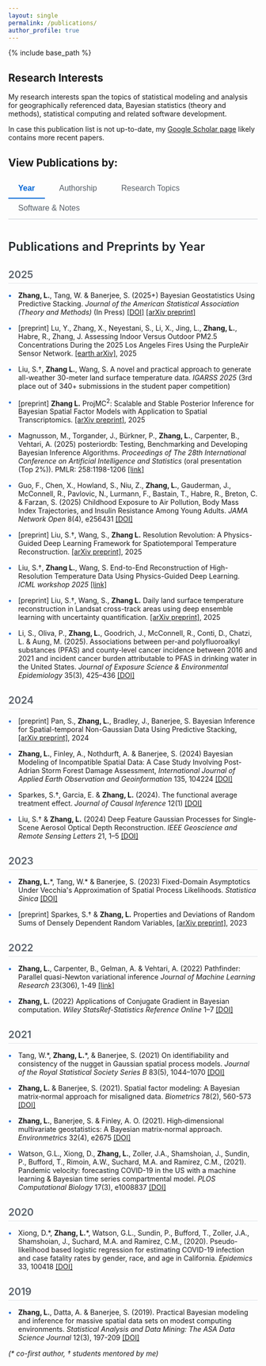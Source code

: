 ```yaml
---
layout: single
permalink: /publications/
author_profile: true
---
```


{% include base_path %}

## Research Interests

My research interests span the topics of statistical modeling and analysis for geographically referenced data, Bayesian statistics (theory and methods), statistical computing and related software development.

In case this publication list is not up-to-date, my [Google Scholar page](https://scholar.google.com/citations?user=qjMckh0AAAAJ&hl=en&authuser=1) likely contains more recent papers.

## View Publications by:

<div class="publication-tabs">
  <button class="tab-button active" onclick="showTab('selected')">Year</button>
  <button class="tab-button" onclick="showTab('authorship')">Authorship</button>
  <button class="tab-button" onclick="showTab('topics')">Research Topics</button>
  <button class="tab-button" onclick="showTab('software')">Software & Notes</button>
</div>

<div id="selected" class="tab-content active">
  <h3>Publications and Preprints by Year</h3>
  
  <h4>2025</h4>
  <ul>
    <li><strong>Zhang, L.</strong>, Tang, W. & Banerjee, S. (2025+) Bayesian Geostatistics Using Predictive Stacking. <em>Journal of the American Statistical Association (Theory and Methods)</em> (In Press) <a href="https://doi.org/10.1080/01621459.2025.2566449">[DOI]</a> <a href="https://arxiv.org/abs/2304.12414">[arXiv preprint]</a></li>
    <li>[preprint] Lu, Y., Zhang, X., Neyestani, S., Li, X., Jing, L., <strong>Zhang, L.</strong>, Habre, R., Zhang, J. Assessing Indoor Versus Outdoor PM2.5 Concentrations During the 2025 Los Angeles Fires Using the PurpleAir Sensor Network. <a href="https://eartharxiv.org/repository/view/9692/">[earth arXiv]</a>, 2025</li>
    <li>Liu, S.†, <strong>Zhang L.</strong>, Wang, S. A novel and practical approach to generate all-weather 30-meter land surface temperature data. <em>IGARSS 2025</em> (3rd place out of 340+ submissions in the student paper competition)</li>
    <li>[preprint] <strong>Zhang L.</strong> ProjMC<sup>2</sup>: Scalable and Stable Posterior Inference for Bayesian Spatial Factor Models with Application to Spatial Transcriptomics. <a href="https://arxiv.org/abs/2506.01098">[arXiv preprint]</a>, 2025</li>
    <li>Magnusson, M., Torgander, J., Bürkner, P., <strong>Zhang, L.</strong>, Carpenter, B., Vehtari, A. (2025) posteriordb: Testing, Benchmarking and Developing Bayesian Inference Algorithms. <em>Proceedings of The 28th International Conference on Artificial Intelligence and Statistics</em> (oral presentation (Top 2%)). PMLR: 258:1198-1206 <a href="https://proceedings.mlr.press/v258/magnusson25a.html">[link]</a></li>
    <li>Guo, F., Chen, X., Howland, S., Niu, Z., <strong>Zhang, L.</strong>, Gauderman, J., McConnell, R., Pavlovic, N., Lurmann, F., Bastain, T., Habre, R., Breton, C. & Farzan, S. (2025) Childhood Exposure to Air Pollution, Body Mass Index Trajectories, and Insulin Resistance Among Young Adults. <em>JAMA Network Open</em> 8(4), e256431 <a href="https://doi.org/10.1001/jamanetworkopen.2025.6431">[DOI]</a></li>
    <li>[preprint] Liu, S.†, Wang, S., <strong>Zhang L.</strong> Resolution Revolution: A Physics-Guided Deep Learning Framework for Spatiotemporal Temperature Reconstruction. <a href="https://arxiv.org/pdf/2507.09872v1">[arXiv preprint]</a>, 2025</li>
    <li>Liu, S.†, <strong>Zhang L.</strong>, Wang, S. End-to-End Reconstruction of High-Resolution Temperature Data Using Physics-Guided Deep Learning. <em>ICML workshop 2025</em> <a href="https://openreview.net/forum?id=zMIlyzDf3p">[link]</a></li>
    <li>[preprint] Liu, S.†, Wang, S., <strong>Zhang L.</strong> Daily land surface temperature reconstruction in Landsat cross-track areas using deep ensemble learning with uncertainty quantification. <a href="https://arxiv.org/abs/2502.14433">[arXiv preprint]</a>, 2025</li>
    <li>Li, S., Oliva, P., <strong>Zhang, L.</strong>, Goodrich, J., McConnell, R., Conti, D., Chatzi, L. & Aung, M. (2025). Associations between per-and polyfluoroalkyl substances (PFAS) and county-level cancer incidence between 2016 and 2021 and incident cancer burden attributable to PFAS in drinking water in the United States. <em>Journal of Exposure Science & Environmental Epidemiology</em> 35(3), 425–436 <a href="https://doi.org/10.1038/s41370-024-00742-2">[DOI]</a></li>
  </ul>

  <h4>2024</h4>
  <ul>
    <li>[preprint] Pan, S., <strong>Zhang, L.</strong>, Bradley, J., Banerjee, S. Bayesian Inference for Spatial-temporal Non-Gaussian Data Using Predictive Stacking, <a href="https://arxiv.org/abs/2406.04655">[arXiv preprint]</a>, 2024</li>
    <li><strong>Zhang, L.</strong>, Finley, A., Nothdurft, A. & Banerjee, S. (2024) Bayesian Modeling of Incompatible Spatial Data: A Case Study Involving Post-Adrian Storm Forest Damage Assessment, <em>International Journal of Applied Earth Observation and Geoinformation</em> 135, 104224 <a href="https://doi.org/10.1016/j.jag.2024.104224">[DOI]</a></li>
    <li>Sparkes, S.†, Garcia, E. & <strong>Zhang, L.</strong> (2024). The functional average treatment effect. <em>Journal of Causal Inference</em> 12(1) <a href="https://doi.org/10.1515/jci-2023-0076">[DOI]</a></li>
    <li>Liu, S.† & <strong>Zhang, L.</strong> (2024) Deep Feature Gaussian Processes for Single-Scene Aerosol Optical Depth Reconstruction. <em>IEEE Geoscience and Remote Sensing Letters</em> 21, 1–5 <a href="https://doi.org/10.1109/lgrs.2024.3398689">[DOI]</a></li>
  </ul>

  <h4>2023</h4>
  <ul>
    <li><strong>Zhang, L.</strong>*, Tang, W.* & Banerjee, S. (2023) Fixed-Domain Asymptotics Under Vecchia's Approximation of Spatial Process Likelihoods. <em>Statistica Sinica</em> <a href="https://doi.org/10.5705/ss.202021.0428">[DOI]</a></li>
    <li>[preprint] Sparkes, S.† & <strong>Zhang, L.</strong> Properties and Deviations of Random Sums of Densely Dependent Random Variables, <a href="https://arxiv.org/abs/2310.11554">[arXiv preprint]</a>, 2023</li>
  </ul>

  <h4>2022</h4>
  <ul>
    <li><strong>Zhang, L.</strong>, Carpenter, B., Gelman, A. & Vehtari, A. (2022) Pathfinder: Parallel quasi-Newton variational inference <em>Journal of Machine Learning Research</em> 23(306), 1-49 <a href="https://www.jmlr.org/papers/volume23/21-0889/21-0889.pdf">[link]</a></li>
    <li><strong>Zhang, L.</strong> (2022) Applications of Conjugate Gradient in Bayesian computation. <em>Wiley StatsRef-Statistics Reference Online</em> 1–7 <a href="https://doi.org/10.1002/9781118445112.stat08411">[DOI]</a></li>
  </ul>

  <h4>2021</h4>
  <ul>
    <li>Tang, W.*, <strong>Zhang, L.</strong>*, & Banerjee, S. (2021) On identifiability and consistency of the nugget in Gaussian spatial process models. <em>Journal of the Royal Statistical Society Series B</em> 83(5), 1044–1070 <a href="https://doi.org/10.1111/rssb.12472">[DOI]</a></li>
    <li><strong>Zhang, L.</strong> & Banerjee, S. (2021). Spatial factor modeling: A Bayesian matrix‐normal approach for misaligned data. <em>Biometrics</em> 78(2), 560-573 <a href="https://doi.org/10.1111/biom.13452">[DOI]</a></li>
    <li><strong>Zhang, L.</strong>, Banerjee, S. & Finley, A. O. (2021). High‐dimensional multivariate geostatistics: A Bayesian matrix‐normal approach. <em>Environmetrics</em> 32(4), e2675 <a href="https://doi.org/10.1002/env.2675">[DOI]</a></li>
    <li>Watson, G.L., Xiong, D., <strong>Zhang, L.</strong>, Zoller, J.A., Shamshoian, J., Sundin, P., Bufford, T., Rimoin, A.W., Suchard, M.A. and Ramirez, C.M., (2021). Pandemic velocity: forecasting COVID-19 in the US with a machine learning & Bayesian time series compartmental model. <em>PLOS Computational Biology</em> 17(3), e1008837 <a href="https://doi.org/10.1371/journal.pcbi.1008837">[DOI]</a></li>
  </ul>

  <h4>2020</h4>
  <ul>
    <li>Xiong, D.*, <strong>Zhang, L.</strong>*, Watson, G.L., Sundin, P., Bufford, T., Zoller, J.A., Shamshoian, J., Suchard, M.A. and Ramirez, C.M., (2020). Pseudo-likelihood based logistic regression for estimating COVID-19 infection and case fatality rates by gender, race, and age in California. <em>Epidemics</em> 33, 100418 <a href="https://doi.org/10.1016/j.epidem.2020.100418">[DOI]</a></li>
  </ul>

  <h4>2019</h4>
  <ul>
    <li><strong>Zhang, L.</strong>, Datta, A. & Banerjee, S. (2019). Practical Bayesian modeling and inference for massive spatial data sets on modest computing environments. <em>Statistical Analysis and Data Mining: The ASA Data Science Journal</em> 12(3), 197-209 <a href="https://doi.org/10.1002/sam.11413">[DOI]</a></li>
  </ul>

  <p><em>(* co-first author, † students mentored by me)</em></p>
</div>

<div id="topics" class="tab-content">
  <h3>Research Topics</h3>
  
  <h4>Methodology Development</h4>
  
  <h5>Scalable Spatial/Spatiotemporal Data Modeling</h5>
  <ul>
    <li><strong>Zhang, L.</strong>, Tang, W. & Banerjee, S. (2025+) Bayesian Geostatistics Using Predictive Stacking. <em>Journal of the American Statistical Association (Theory and Methods)</em> (In Press) <a href="https://doi.org/10.1080/01621459.2025.2566449">[DOI]</a> <a href="https://arxiv.org/abs/2304.12414">[arXiv preprint]</a></li>
    <li>[preprint] <strong>Zhang L.</strong> ProjMC<sup>2</sup>: Scalable and Stable Posterior Inference for Bayesian Spatial Factor Models with Application to Spatial Transcriptomics. <a href="https://arxiv.org/abs/2506.01098">[arXiv preprint]</a>, 2025</li>
    <li><strong>Zhang, L.</strong>, Finley, A., Nothdurft, A. & Banerjee, S. (2024) Bayesian Modeling of Incompatible Spatial Data: A Case Study Involving Post-Adrian Storm Forest Damage Assessment, <em>International Journal of Applied Earth Observation and Geoinformation</em> 135, 104224 <a href="https://doi.org/10.1016/j.jag.2024.104224">[DOI]</a></li>
    <li>[preprint] Pan, S., <strong>Zhang, L.</strong>, Bradley, J., Banerjee, S. Bayesian Inference for Spatial-temporal Non-Gaussian Data Using Predictive Stacking, <a href="https://arxiv.org/abs/2406.04655">[arXiv preprint]</a>, 2024</li>
    <li><strong>Zhang, L.</strong>*, Tang, W.* & Banerjee, S. (2023) Fixed-Domain Asymptotics Under Vecchia's Approximation of Spatial Process Likelihoods. <em>Statistica Sinica</em> <a href="https://doi.org/10.5705/ss.202021.0428">[DOI]</a></li>
    <li>Tang, W.*, <strong>Zhang, L.</strong>*, & Banerjee, S. (2021) On identifiability and consistency of the nugget in Gaussian spatial process models. <em>Journal of the Royal Statistical Society Series B</em> 83(5), 1044–1070 <a href="https://doi.org/10.1111/rssb.12472">[DOI]</a></li>
    <li><strong>Zhang, L.</strong> & Banerjee, S. (2021). Spatial factor modeling: A Bayesian matrix‐normal approach for misaligned data. <em>Biometrics</em> 78(2), 560-573 <a href="https://doi.org/10.1111/biom.13452">[DOI]</a></li>
    <li><strong>Zhang, L.</strong>, Banerjee, S. & Finley, A. O. (2021). High‐dimensional multivariate geostatistics: A Bayesian matrix‐normal approach. <em>Environmetrics</em> 32(4), e2675 <a href="https://doi.org/10.1002/env.2675">[DOI]</a></li>
    <li><strong>Zhang, L.</strong>, Datta, A. & Banerjee, S. (2019). Practical Bayesian modeling and inference for massive spatial data sets on modest computing environments. <em>Statistical Analysis and Data Mining: The ASA Data Science Journal</em> 12(3), 197-209 <a href="https://doi.org/10.1002/sam.11413">[DOI]</a></li>
  </ul>

  <h5>Bayesian Methodology</h5>
  <ul>
    <li>Magnusson, M., Torgander, J., Bürkner, P., <strong>Zhang, L.</strong>, Carpenter, B., Vehtari, A. (2025) posteriordb: Testing, Benchmarking and Developing Bayesian Inference Algorithms. <em>Proceedings of The 28th International Conference on Artificial Intelligence and Statistics</em> (oral presentation (Top 2%)). PMLR: 258:1198-1206 <a href="https://proceedings.mlr.press/v258/magnusson25a.html">[link]</a></li>
    <li><strong>Zhang, L.</strong>, Carpenter, B., Gelman, A. & Vehtari, A. (2022) Pathfinder: Parallel quasi-Newton variational inference <em>Journal of Machine Learning Research</em> 23(306), 1-49 <a href="https://www.jmlr.org/papers/volume23/21-0889/21-0889.pdf">[link]</a></li>
    <li><strong>Zhang, L.</strong> (2022) Applications of Conjugate Gradient in Bayesian computation. <em>Wiley StatsRef-Statistics Reference Online</em> 1–7 <a href="https://doi.org/10.1002/9781118445112.stat08411">[DOI]</a></li>
  </ul>

  <h5>Others</h5>
  <ul>
    <li>Sparkes, S.†, Garcia, E. & <strong>Zhang, L.</strong> (2024). The functional average treatment effect. <em>Journal of Causal Inference</em> 12(1) <a href="https://doi.org/10.1515/jci-2023-0076">[DOI]</a></li>
    <li>[preprint] Sparkes, S.† & <strong>Zhang, L.</strong> Properties and Deviations of Random Sums of Densely Dependent Random Variables, <a href="https://arxiv.org/abs/2310.11554">[arXiv preprint]</a>, 2023</li>
  </ul>

  <h4>Applications</h4>
  
  <h5>Environmental Health</h5>
  <ul>
    <li>Guo, F., Chen, X., Howland, S., Niu, Z., <strong>Zhang, L.</strong>, Gauderman, J., McConnell, R., Pavlovic, N., Lurmann, F., Bastain, T., Habre, R., Breton, C. & Farzan, S. (2025) Childhood Exposure to Air Pollution, Body Mass Index Trajectories, and Insulin Resistance Among Young Adults. <em>JAMA Network Open</em> <a href="https://jamanetwork.com/journals/jamanetworkopen/fullarticle/2833125">[link]</a></li>
    <li>Li, S., Oliva, P., <strong>Zhang, L.</strong>, Goodrich, J., McConnell, R., Conti, D., Chatzi, L. & Aung, M. (2025). Associations between per-and polyfluoroalkyl substances (PFAS) and county-level cancer incidence between 2016 and 2021 and incident cancer burden attributable to PFAS in drinking water in the United States. <em>Journal of Exposure Science & Environmental Epidemiology</em> 35(3), 425–436 <a href="https://doi.org/10.1038/s41370-024-00742-2">[DOI]</a></li>
    <li>[preprint] Lu, Y., Zhang, X., Neyestani, S., Li, X., Jing, L., <strong>Zhang, L.</strong>, Habre, R., Zhang, J. Assessing Indoor Versus Outdoor PM2.5 Concentrations During the 2025 Los Angeles Fires Using the PurpleAir Sensor Network. <a href="https://eartharxiv.org/repository/view/9692/">[earth arXiv]</a>, 2025</li>
    <li>Watson, G.L., Xiong, D., <strong>Zhang, L.</strong>, Zoller, J.A., Shamshoian, J., Sundin, P., Bufford, T., Rimoin, A.W., Suchard, M.A. and Ramirez, C.M., (2021). Pandemic velocity: forecasting COVID-19 in the US with a machine learning & Bayesian time series compartmental model. <em>PLOS Computational Biology</em> 17(3), e1008837 <a href="https://doi.org/10.1371/journal.pcbi.1008837">[DOI]</a></li>
    <li>Xiong, D.*, <strong>Zhang, L.</strong>*, Watson, G.L., Sundin, P., Bufford, T., Zoller, J.A., Shamshoian, J., Suchard, M.A. and Ramirez, C.M., (2020). Pseudo-likelihood based logistic regression for estimating COVID-19 infection and case fatality rates by gender, race, and age in California. <em>Epidemics</em> 33, 100418 <a href="https://doi.org/10.1016/j.epidem.2020.100418">[DOI]</a></li>
  </ul>

  <h5>Remote Sensing</h5>
  <ul>
    <li>Liu, S.†, <strong>Zhang L.</strong>, Wang, S. A novel and practical approach to generate all-weather 30-meter land surface temperature data. <em>IGARSS 2025</em> (3rd place out of 340+ submissions in the student paper competition)</li>
    <li>Liu, S.†, <strong>Zhang L.</strong>, Wang, S. End-to-End Reconstruction of High-Resolution Temperature Data Using Physics-Guided Deep Learning. <em>ICML workshop 2025</em> <a href="https://openreview.net/forum?id=zMIlyzDf3p">[link]</a></li>
    <li>[preprint] Liu, S.†, Wang, S., <strong>Zhang L.</strong> Resolution Revolution: A Physics-Guided Deep Learning Framework for Spatiotemporal Temperature Reconstruction. <a href="https://arxiv.org/pdf/2507.09872v1">[arXiv preprint]</a>, 2025</li>
    <li>[preprint] Liu, S.†, Wang, S., <strong>Zhang L.</strong> Daily land surface temperature reconstruction in Landsat cross-track areas using deep ensemble learning with uncertainty quantification. <a href="https://arxiv.org/abs/2502.14433">[arXiv preprint]</a>, 2025</li>
    <li>Liu, S.† & <strong>Zhang, L.</strong> (2024) Deep Feature Gaussian Processes for Single-Scene Aerosol Optical Depth Reconstruction. <em>IEEE Geoscience and Remote Sensing Letters</em> 21, 1–5 <a href="https://doi.org/10.1109/lgrs.2024.3398689">[DOI]</a></li>
  </ul>

  <p><em>(* co-first author, † students mentored by me)</em></p>
</div>

<div id="software" class="tab-content">
  <h3>Software & Notes</h3>
  
  <h4>Software Packages</h4>
  <ul>
    <li><a href="https://github.com/JaLAJni/JaLAJni">JALAJni</a> - A JAVA package providing a java interface for lapack and blas library</li>
    <li><a href="https://github.com/JAMAJni/JAMAJniLite">JAMAJniLite</a> - A JAVA package providing a java interface for lapack and blas libraries and using the classes defined by JAMA Package</li>
    <li><a href="https://github.com/LuZhangstat/phase1PRMD">phase1PRMD</a> - Implements Bayesian phase I repeated measurement design that accounts for multidimensional toxicity endpoints and longitudinal efficacy measure from multiple treatment cycles and allows individualized dose modification</li>
  </ul>

  <h4>Notes and Case Studies</h4>
  <ul>
    <li>Stan case study of Nearest neighbor Gaussian process (NNGP) based models <a href="http://mc-stan.org/users/documentation/case-studies/nngp.html">[link]</a></li>
    <li>A Note on using Kullback-Leibler Divergence to compare the performance of some Nearest Neighbor Gaussian Process (NNGP) based models <a href="http://LuZhangstat.github.io/files/KL-D_com.html">[link]</a> <span class="note">(HTML)</span></li>
  </ul>
</div>

<div id="authorship" class="tab-content">
  <h3>Publications and Preprints by Authorship</h3>
  
  <h4>First or Joint First Author</h4>
  <ul>
   <li><strong>Zhang, L.</strong>, Tang, W. & Banerjee, S. (2025+) Bayesian Geostatistics Using Predictive Stacking. <em>Journal of the American Statistical Association (Theory and Methods)</em> (In Press) <a href="https://doi.org/10.1080/01621459.2025.2566449">[DOI]</a> <a href="https://arxiv.org/abs/2304.12414">[arXiv preprint]</a></li>
    <li>[preprint] <strong>Zhang L.</strong> ProjMC<sup>2</sup>: Scalable and Stable Posterior Inference for Bayesian Spatial Factor Models with Application to Spatial Transcriptomics. <a href="https://arxiv.org/abs/2506.01098">[arXiv preprint]</a>, 2025</li>
    <li><strong>Zhang, L.</strong>, Finley, A., Nothdurft, A. & Banerjee, S. (2024) Bayesian Modeling of Incompatible Spatial Data: A Case Study Involving Post-Adrian Storm Forest Damage Assessment, <em>International Journal of Applied Earth Observation and Geoinformation</em> 135, 104224 <a href="https://doi.org/10.1016/j.jag.2024.104224">[DOI]</a></li>
    <li><strong>Zhang, L.</strong>*, Tang, W.* & Banerjee, S. (2023) Fixed-Domain Asymptotics Under Vecchia's Approximation of Spatial Process Likelihoods. <em>Statistica Sinica</em> <a href="https://doi.org/10.5705/ss.202021.0428">[DOI]</a></li>
    <li><strong>Zhang, L.</strong>, Carpenter, B., Gelman, A. & Vehtari, A. (2022) Pathfinder: Parallel quasi-Newton variational inference <em>Journal of Machine Learning Research</em> 23(306), 1-49 <a href="https://www.jmlr.org/papers/volume23/21-0889/21-0889.pdf">[link]</a></li>
    <li><strong>Zhang, L.</strong> (2022) Applications of Conjugate Gradient in Bayesian computation. <em>Wiley StatsRef-Statistics Reference Online</em> 1–7 <a href="https://doi.org/10.1002/9781118445112.stat08411">[DOI]</a></li>
    <li>Tang, W.*, <strong>Zhang, L.</strong>*, & Banerjee, S. (2021) On identifiability and consistency of the nugget in Gaussian spatial process models. <em>Journal of the Royal Statistical Society Series B</em> 83(5), 1044–1070 <a href="https://doi.org/10.1111/rssb.12472">[DOI]</a></li>
    <li><strong>Zhang, L.</strong> & Banerjee, S. (2021). Spatial factor modeling: A Bayesian matrix‐normal approach for misaligned data. <em>Biometrics</em> 78(2), 560-573 <a href="https://doi.org/10.1111/biom.13452">[DOI]</a></li>
    <li><strong>Zhang, L.</strong>, Banerjee, S. & Finley, A. O. (2021). High‐dimensional multivariate geostatistics: A Bayesian matrix‐normal approach. <em>Environmetrics</em> 32(4), e2675 <a href="https://doi.org/10.1002/env.2675">[DOI]</a></li>
    <li>Xiong, D.*, <strong>Zhang, L.</strong>*, Watson, G.L., Sundin, P., Bufford, T., Zoller, J.A., Shamshoian, J., Suchard, M.A. and Ramirez, C.M., (2020). Pseudo-likelihood based logistic regression for estimating COVID-19 infection and case fatality rates by gender, race, and age in California. <em>Epidemics</em> 33, 100418 <a href="https://doi.org/10.1016/j.epidem.2020.100418">[DOI]</a></li>
    <li><strong>Zhang, L.</strong>, Datta, A. & Banerjee, S. (2019). Practical Bayesian modeling and inference for massive spatial data sets on modest computing environments. <em>Statistical Analysis and Data Mining: The ASA Data Science Journal</em> 12(3), 197-209 <a href="https://doi.org/10.1002/sam.11413">[DOI]</a></li>
  </ul>

  <h4>Student/Mentee First Author</h4>
  <ul>
    <li>Liu, S.†, <strong>Zhang L.</strong>, Wang, S. A novel and practical approach to generate all-weather 30-meter land surface temperature data. <em>IGARSS 2025</em> (3rd place out of 340+ submissions in the student paper competition)</li>
    <li>Liu, S.†, <strong>Zhang L.</strong>, Wang, S. End-to-End Reconstruction of High-Resolution Temperature Data Using Physics-Guided Deep Learning. <em>ICML workshop 2025</em> <a href="https://openreview.net/forum?id=zMIlyzDf3p">[link]</a></li>
    <li>[preprint] Liu, S.†, Wang, S., <strong>Zhang L.</strong> Resolution Revolution: A Physics-Guided Deep Learning Framework for Spatiotemporal Temperature Reconstruction. <a href="https://arxiv.org/pdf/2507.09872v1">[arXiv preprint]</a>, 2025</li>
    <li>[preprint] Liu, S.†, Wang, S., <strong>Zhang L.</strong> Daily land surface temperature reconstruction in Landsat cross-track areas using deep ensemble learning with uncertainty quantification. <a href="https://arxiv.org/abs/2502.14433">[arXiv preprint]</a>, 2025</li>
    <li>Sparkes, S.†, Garcia, E. & <strong>Zhang, L.</strong> (2024). The functional average treatment effect. <em>Journal of Causal Inference</em> 12(1) <a href="https://doi.org/10.1515/jci-2023-0076">[DOI]</a></li>
    <li>Liu, S.† & <strong>Zhang, L.</strong> (2024) Deep Feature Gaussian Processes for Single-Scene Aerosol Optical Depth Reconstruction. <em>IEEE Geoscience and Remote Sensing Letters</em> 21, 1–5 <a href="https://doi.org/10.1109/lgrs.2024.3398689">[DOI]</a></li>
    <li>[preprint] Sparkes, S.† & <strong>Zhang, L.</strong> Properties and Deviations of Random Sums of Densely Dependent Random Variables, <a href="https://arxiv.org/abs/2310.11554">[arXiv preprint]</a>, 2023</li>
  </ul>

  <h4>Other Collaborations</h4>
  <ul>
    <li>Guo, F., Chen, X., Howland, S., Niu, Z., <strong>Zhang, L.</strong>, Gauderman, J., McConnell, R., Pavlovic, N., Lurmann, F., Bastain, T., Habre, R., Breton, C. & Farzan, S. (2025) Childhood Exposure to Air Pollution, Body Mass Index Trajectories, and Insulin Resistance Among Young Adults. <em>JAMA Network Open</em> <a href="https://jamanetwork.com/journals/jamanetworkopen/fullarticle/2833125">[link]</a></li>
    <li>Magnusson, M., Torgander, J., Bürkner, P., <strong>Zhang, L.</strong>, Carpenter, B., Vehtari, A. (2025) posteriordb: Testing, Benchmarking and Developing Bayesian Inference Algorithms. <em>Proceedings of The 28th International Conference on Artificial Intelligence and Statistics</em> (oral presentation (Top 2%)). PMLR: 258:1198-1206 <a href="https://proceedings.mlr.press/v258/magnusson25a.html">[link]</a></li>
    <li>Li, S., Oliva, P., <strong>Zhang, L.</strong>, Goodrich, J., McConnell, R., Conti, D., Chatzi, L. & Aung, M. (2025). Associations between per-and polyfluoroalkyl substances (PFAS) and county-level cancer incidence between 2016 and 2021 and incident cancer burden attributable to PFAS in drinking water in the United States. <em>Journal of Exposure Science & Environmental Epidemiology</em> 35(3), 425–436 <a href="https://doi.org/10.1038/s41370-024-00742-2">[DOI]</a></li>
    <li>[preprint] Lu, Y., Zhang, X., Neyestani, S., Li, X., Jing, L., <strong>Zhang, L.</strong>, Habre, R., Zhang, J. Assessing Indoor Versus Outdoor PM2.5 Concentrations During the 2025 Los Angeles Fires Using the PurpleAir Sensor Network. <a href="https://eartharxiv.org/repository/view/9692/">[earth arXiv]</a>, 2025</li>
    <li>[preprint] Pan, S., <strong>Zhang, L.</strong>, Bradley, J., Banerjee, S. Bayesian Inference for Spatial-temporal Non-Gaussian Data Using Predictive Stacking, <a href="https://arxiv.org/abs/2406.04655">[arXiv preprint]</a>, 2024</li>
    <li>Watson, G.L., Xiong, D., <strong>Zhang, L.</strong>, Zoller, J.A., Shamshoian, J., Sundin, P., Bufford, T., Rimoin, A.W., Suchard, M.A. and Ramirez, C.M., (2021). Pandemic velocity: forecasting COVID-19 in the US with a machine learning & Bayesian time series compartmental model. <em>PLOS Computational Biology</em> 17(3), e1008837 <a href="https://doi.org/10.1371/journal.pcbi.1008837">[DOI]</a></li>
  </ul>

  <p><em>(* co-first author, † students mentored by me)</em></p>
</div>

<style>
.publication-tabs {
  margin: 20px 0;
  border-bottom: 2px solid #e1e4e8;
}

.tab-button {
  background: none;
  border: none;
  padding: 10px 20px;
  margin-right: 5px;
  cursor: pointer;
  font-size: 16px;
  color: #586069;
  border-bottom: 2px solid transparent;
  transition: all 0.3s ease;
}

.tab-button:hover {
  color: #0366d6;
  border-bottom-color: #0366d6;
}

.tab-button.active {
  color: #0366d6;
  border-bottom-color: #0366d6;
  font-weight: bold;
}

.tab-content {
  display: none;
  padding: 20px 0;
}

.tab-content.active {
  display: block;
}

.tab-content h3 {
  margin-top: 0;
  color: #24292e;
  font-size: 24px;
  font-weight: 600;
}

.tab-content h4 {
  color: #586069;
  margin-top: 30px;
  margin-bottom: 15px;
  border-bottom: 1px solid #e1e4e8;
  padding-bottom: 5px;
  font-size: 20px;
  font-weight: 600;
}

.tab-content h5 {
  color: #586069;
  margin-top: 25px;
  margin-bottom: 12px;
  font-size: 18px;
  font-weight: 500;
}

.tab-content ul {
  list-style-type: none;
  padding-left: 0;
}

.tab-content li {
  margin-bottom: 15px;
  padding-left: 20px;
  position: relative;
}

.tab-content li:before {
  content: "•";
  color: #0366d6;
  font-weight: bold;
  position: absolute;
  left: 0;
}
</style>

<script src="{{ '/assets/js/tabs.js' | relative_url }}"></script>

